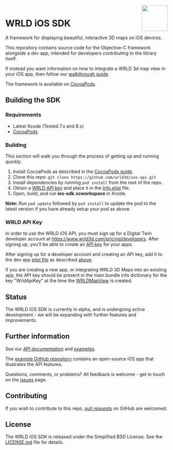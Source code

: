 <a href="https://www.wrld3d.com/">
    <img src="https://cdn2.wrld3d.com/wp-content/uploads/2017/04/WRLD_Blue.png"  align="right" height="80px" />
</a>

# WRLD iOS SDK
A framework for displaying beautiful, interactive 3D maps on iOS devices.

This repository contains source code for the Objective-C framework alongside a dev app, intended for developers contributing to the library itself.

If instead you want information on how to integrate a WRLD 3d map view in your iOS app, then follow our [walkthrough guide](https://docs.wrld3d.com/ios/latest/docs/examples/walkthrough/).

The framework is available on [CocoaPods](https://cocoapods.org/pods/wrld).

## Building the SDK

### Requirements
* Latest Xcode (Tested 7.x and 8.x)
* [CocoaPods](https://guides.cocoapods.org/using/getting-started.html)

### Building
This section will walk you through the process of getting up and running quickly.

1.  Install CocoaPods as described in the [CocoaPods guide](https://guides.cocoapods.org/using/getting-started.html#getting-started).
2.  Clone this repo: `git clone https://github.com/wrld3d/ios-api.git`
3.  Install dependencies by running `pod install` from the root of the repo.
4.  Obtain a [WRLD API key](https://accounts.wrld3d.com/#/tab-keys) and place it in the [Info.plist](https://github.com/wrld3d/ios-api/blob/master/DevApp/Info.plist#L49) file.
5.  Open, build, and run **ios-sdk.xcworkspace** in Xcode.

**Note:** Run `pod update` followed by `pod install` to update the pod to the latest version if you have already setup your pod as above.

### WRLD API Key 
In order to use the WRLD iOS API, you must sign up for a Digital Twin developer account at https://www.wrld3d.com/pricing/developers. After signing up, you'll be able to create an [API key](https://accounts.wrld3d.com/#/tab-keys) for your apps. 

After signing up for a developer account and creating an API key, add it to the dev app [plist file](https://github.com/wrld3d/ios-api/blob/master/DevApp/Info.plist#L49) as described [above](#getting-started).

If you are creating a new app, or integrating WRLD 3D Maps into an existing app, the API key should be present in the main bundle info dictionary for the key "WrldApiKey" at the time the [WRLDMapView](https://github.com/wrld3d/ios-api/blob/master/src/private/WRLDMapView.mm) is created.

## Status
The WRLD iOS SDK is currently in alpha, and is undergoing active development - we will be expanding with further features and improvements.


## Further information

See our [API documentation](https://docs.wrld3d.com/ios/latest/docs/api/) and [examples](https://docs.wrld3d.com/ios/latest/docs/examples/).

The [example GitHub repository](https://github.com/wrld3d/ios-api-example) contains an open-source iOS app that illustrates the API features.

Questions, comments, or problems? All feedback is welcome - get in touch on the [issues](https://github.com/wrld3d/ios-api/issues) page.

## Contributing
If you wish to contribute to this repo, [pull requests](https://github.com/wrld3d/ios-api/pulls) on GitHub are welcomed.

## License
The WRLD iOS SDK is released under the Simplified BSD License. See the [LICENSE.md](https://github.com/wrld3d/ios-api/blob/master/LICENSE.md) file for details.
